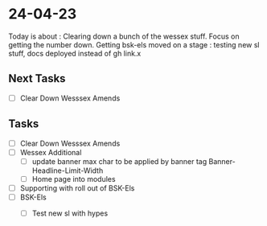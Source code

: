 # 24-04-23

Today is about :
Clearing down a bunch of the wessex stuff. Focus on getting the number down.
Getting bsk-els moved on a stage : testing new sl stuff, docs deployed instead of gh link.x

## Next Tasks
- [ ] Clear Down Wesssex Amends

## Tasks
- [ ] Clear Down Wesssex Amends
- [ ] Wessex Additional
  - [ ] update banner max char to be applied by banner tag
        Banner-Headline-Limit-Width
  - [ ] Home page into modules
- [ ] Supporting with roll out of BSK-Els
- [ ] BSK-Els
  - [ ] Test new sl with hypes

